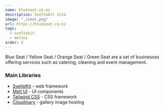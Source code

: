 ```yaml
---
name: blueseat.co.nz
description: SvelteKit site
image: "./seat.png"
url: https://blueseat.co.nz
tags:
  - sveltekit
  - meltui
order: 2
---
```


Blue Seat / Yellow Seat / Orange Seat / Green Seat are a set of businesses offering services such as catering, cleaning and event management.

### Main Libraries

- [SvelteKit](https://kit.svelte.dev) - web framework
- [Melt UI](https://www.melt-ui.com/) - UI components
- [Tailwind CSS](http://tailwindcss.com) - CSS framework
- [Cloudinary](https://cloudinary.com) - gallery image hosting